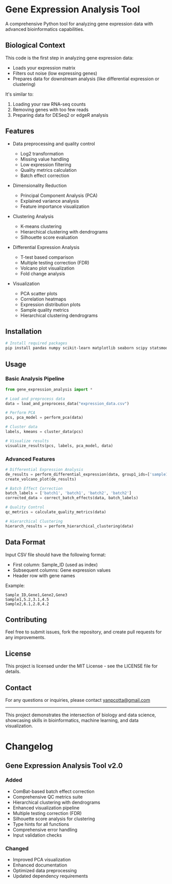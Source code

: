# Gene Expression Analysis Tool

A comprehensive Python tool for analyzing gene expression data with advanced bioinformatics capabilities.

## Biological Context

This code is the first step in analyzing gene expression data:
- Loads your expression matrix
- Filters out noise (low expressing genes)
- Prepares data for downstream analysis (like differential expression or clustering)

It's similar to:
1. Loading your raw RNA-seq counts
2. Removing genes with too few reads
3. Preparing data for DESeq2 or edgeR analysis

## Features

- Data preprocessing and quality control
  - Log2 transformation
  - Missing value handling
  - Low expression filtering
  - Quality metrics calculation
  - Batch effect correction

- Dimensionality Reduction
  - Principal Component Analysis (PCA)
  - Explained variance analysis
  - Feature importance visualization

- Clustering Analysis
  - K-means clustering
  - Hierarchical clustering with dendrograms
  - Silhouette score evaluation

- Differential Expression Analysis
  - T-test based comparison
  - Multiple testing correction (FDR)
  - Volcano plot visualization
  - Fold change analysis

- Visualization
  - PCA scatter plots
  - Correlation heatmaps
  - Expression distribution plots
  - Sample quality metrics
  - Hierarchical clustering dendrograms

## Installation

```bash
# Install required packages
pip install pandas numpy scikit-learn matplotlib seaborn scipy statsmodels combat-py goatools
```

## Usage

### Basic Analysis Pipeline

```python
from gene_expression_analysis import *

# Load and preprocess data
data = load_and_preprocess_data("expression_data.csv")

# Perform PCA
pcs, pca_model = perform_pca(data)

# Cluster data
labels, kmeans = cluster_data(pcs)

# Visualize results
visualize_results(pcs, labels, pca_model, data)
```

### Advanced Features

```python
# Differential Expression Analysis
de_results = perform_differential_expression(data, group1_ids=['sample1', 'sample2'], group2_ids=['sample3', 'sample4'])
create_volcano_plot(de_results)

# Batch Effect Correction
batch_labels = ['batch1', 'batch1', 'batch2', 'batch2']
corrected_data = correct_batch_effects(data, batch_labels)

# Quality Control
qc_metrics = calculate_quality_metrics(data)

# Hierarchical Clustering
hierarch_results = perform_hierarchical_clustering(data)
```

## Data Format

Input CSV file should have the following format:
- First column: Sample_ID (used as index)
- Subsequent columns: Gene expression values
- Header row with gene names

Example:
```
Sample_ID,Gene1,Gene2,Gene3
Sample1,5.2,3.1,4.5
Sample2,6.1,2.8,4.2
```

## Contributing

Feel free to submit issues, fork the repository, and create pull requests for any improvements.

## License

This project is licensed under the MIT License - see the LICENSE file for details.

## Contact
For any questions or inquiries, please contact yanpcotta@gmail.com

---

This project demonstrates the intersection of biology and data science, showcasing skills in bioinformatics, machine learning, and data visualization.

# Changelog

## Gene Expression Analysis Tool v2.0
### Added
- ComBat-based batch effect correction
- Comprehensive QC metrics suite
- Hierarchical clustering with dendrograms
- Enhanced visualization pipeline
- Multiple testing correction (FDR)
- Silhouette score analysis for clustering
- Type hints for all functions
- Comprehensive error handling
- Input validation checks

### Changed
- Improved PCA visualization
- Enhanced documentation
- Optimized data preprocessing
- Updated dependency requirements
